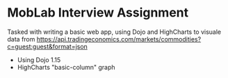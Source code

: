 MobLab Interview Assignment
=============
Tasked with writing a basic web app, using Dojo and HighCharts to visuale data from https://api.tradingeconomics.com/markets/commodities?c=guest:guest&format=json  
 
 * Using Dojo 1.15
 * HighCharts "basic-column" graph
